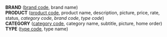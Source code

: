 **BRAND** (<ins>brand code</ins>, brand name)  
**PRODUCT** (<ins>product code</ins>, product name, description, picture, price, rate, status, _category code_, _brand code_, _type code_)  
**CATEGORY** (<ins>category code</ins>, category name, subtitle, picture, home order)  
**TYPE** (<ins>type code</ins>, type name)